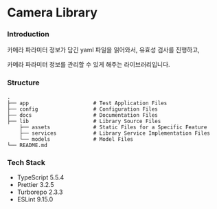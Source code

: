 # Camera Library

### Introduction

카메라 파라미터 정보가 담긴 yaml 파일을 읽어와서, 유효성 검사를 진행하고,

카메라 파라미터 정보를 관리할 수 있게 해주는 라이브러리입니다.

### Structure

```
.
├── app                     # Test Application Files
├── config                  # Configuration Files
├── docs                    # Documentation Files
├── lib                     # Library Source Files
    ├── assets              # Static Files for a Specific Feature
    ├── services            # Library Service Implementation Files
    └── models              # Model Files
└── README.md
```

### Tech Stack

- TypeScript 5.5.4
- Prettier 3.2.5
- Turborepo 2.3.3
- ESLint 9.15.0
